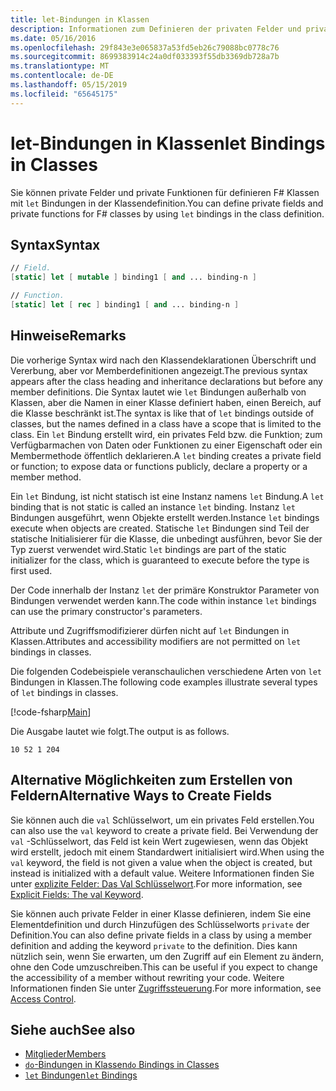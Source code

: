 ```yaml
---
title: let-Bindungen in Klassen
description: Informationen zum Definieren der privaten Felder und private Funktionen für F# Klassen mit "let" Bindungen in der Klassendefinition.
ms.date: 05/16/2016
ms.openlocfilehash: 29f843e3e065837a53fd5eb26c79088bc0778c76
ms.sourcegitcommit: 8699383914c24a0df033393f55db3369db728a7b
ms.translationtype: MT
ms.contentlocale: de-DE
ms.lasthandoff: 05/15/2019
ms.locfileid: "65645175"
---
```

# <a name="let-bindings-in-classes"></a><span data-ttu-id="8f3c8-103">let-Bindungen in Klassen</span><span class="sxs-lookup"><span data-stu-id="8f3c8-103">let Bindings in Classes</span></span>

<span data-ttu-id="8f3c8-104">Sie können private Felder und private Funktionen für definieren F# Klassen mit `let` Bindungen in der Klassendefinition.</span><span class="sxs-lookup"><span data-stu-id="8f3c8-104">You can define private fields and private functions for F# classes by using `let` bindings in the class definition.</span></span>

## <a name="syntax"></a><span data-ttu-id="8f3c8-105">Syntax</span><span class="sxs-lookup"><span data-stu-id="8f3c8-105">Syntax</span></span>

```fsharp
// Field.
[static] let [ mutable ] binding1 [ and ... binding-n ]

// Function.
[static] let [ rec ] binding1 [ and ... binding-n ]
```

## <a name="remarks"></a><span data-ttu-id="8f3c8-106">Hinweise</span><span class="sxs-lookup"><span data-stu-id="8f3c8-106">Remarks</span></span>

<span data-ttu-id="8f3c8-107">Die vorherige Syntax wird nach den Klassendeklarationen Überschrift und Vererbung, aber vor Memberdefinitionen angezeigt.</span><span class="sxs-lookup"><span data-stu-id="8f3c8-107">The previous syntax appears after the class heading and inheritance declarations but before any member definitions.</span></span> <span data-ttu-id="8f3c8-108">Die Syntax lautet wie `let` Bindungen außerhalb von Klassen, aber die Namen in einer Klasse definiert haben, einen Bereich, auf die Klasse beschränkt ist.</span><span class="sxs-lookup"><span data-stu-id="8f3c8-108">The syntax is like that of `let` bindings outside of classes, but the names defined in a class have a scope that is limited to the class.</span></span> <span data-ttu-id="8f3c8-109">Ein `let` Bindung erstellt wird, ein privates Feld bzw. die Funktion; zum Verfügbarmachen von Daten oder Funktionen zu einer Eigenschaft oder ein Membermethode öffentlich deklarieren.</span><span class="sxs-lookup"><span data-stu-id="8f3c8-109">A `let` binding creates a private field or function; to expose data or functions publicly, declare a property or a member method.</span></span>

<span data-ttu-id="8f3c8-110">Ein `let` Bindung, ist nicht statisch ist eine Instanz namens `let` Bindung.</span><span class="sxs-lookup"><span data-stu-id="8f3c8-110">A `let` binding that is not static is called an instance `let` binding.</span></span> <span data-ttu-id="8f3c8-111">Instanz `let` Bindungen ausgeführt, wenn Objekte erstellt werden.</span><span class="sxs-lookup"><span data-stu-id="8f3c8-111">Instance `let` bindings execute when objects are created.</span></span> <span data-ttu-id="8f3c8-112">Statische `let` Bindungen sind Teil der statische Initialisierer für die Klasse, die unbedingt ausführen, bevor Sie der Typ zuerst verwendet wird.</span><span class="sxs-lookup"><span data-stu-id="8f3c8-112">Static `let` bindings are part of the static initializer for the class, which is guaranteed to execute before the type is first used.</span></span>

<span data-ttu-id="8f3c8-113">Der Code innerhalb der Instanz `let` der primäre Konstruktor Parameter von Bindungen verwendet werden kann.</span><span class="sxs-lookup"><span data-stu-id="8f3c8-113">The code within instance `let` bindings can use the primary constructor's parameters.</span></span>

<span data-ttu-id="8f3c8-114">Attribute und Zugriffsmodifizierer dürfen nicht auf `let` Bindungen in Klassen.</span><span class="sxs-lookup"><span data-stu-id="8f3c8-114">Attributes and accessibility modifiers are not permitted on `let` bindings in classes.</span></span>

<span data-ttu-id="8f3c8-115">Die folgenden Codebeispiele veranschaulichen verschiedene Arten von `let` Bindungen in Klassen.</span><span class="sxs-lookup"><span data-stu-id="8f3c8-115">The following code examples illustrate several types of `let` bindings in classes.</span></span>

[!code-fsharp[Main](../../../../samples/snippets/fsharp/lang-ref-1/snippet3001.fs)]

<span data-ttu-id="8f3c8-116">Die Ausgabe lautet wie folgt.</span><span class="sxs-lookup"><span data-stu-id="8f3c8-116">The output is as follows.</span></span>

```
10 52 1 204
```

## <a name="alternative-ways-to-create-fields"></a><span data-ttu-id="8f3c8-117">Alternative Möglichkeiten zum Erstellen von Feldern</span><span class="sxs-lookup"><span data-stu-id="8f3c8-117">Alternative Ways to Create Fields</span></span>

<span data-ttu-id="8f3c8-118">Sie können auch die `val` Schlüsselwort, um ein privates Feld erstellen.</span><span class="sxs-lookup"><span data-stu-id="8f3c8-118">You can also use the `val` keyword to create a private field.</span></span> <span data-ttu-id="8f3c8-119">Bei Verwendung der `val` -Schlüsselwort, das Feld ist kein Wert zugewiesen, wenn das Objekt wird erstellt, jedoch mit einem Standardwert initialisiert wird.</span><span class="sxs-lookup"><span data-stu-id="8f3c8-119">When using the `val` keyword, the field is not given a value when the object is created, but instead is initialized with a default value.</span></span> <span data-ttu-id="8f3c8-120">Weitere Informationen finden Sie unter [explizite Felder: Das Val Schlüsselwort](explicit-fields-the-val-keyword.md).</span><span class="sxs-lookup"><span data-stu-id="8f3c8-120">For more information, see [Explicit Fields: The val Keyword](explicit-fields-the-val-keyword.md).</span></span>

<span data-ttu-id="8f3c8-121">Sie können auch private Felder in einer Klasse definieren, indem Sie eine Elementdefinition und durch Hinzufügen des Schlüsselworts `private` der Definition.</span><span class="sxs-lookup"><span data-stu-id="8f3c8-121">You can also define private fields in a class by using a member definition and adding the keyword `private` to the definition.</span></span> <span data-ttu-id="8f3c8-122">Dies kann nützlich sein, wenn Sie erwarten, um den Zugriff auf ein Element zu ändern, ohne den Code umzuschreiben.</span><span class="sxs-lookup"><span data-stu-id="8f3c8-122">This can be useful if you expect to change the accessibility of a member without rewriting your code.</span></span> <span data-ttu-id="8f3c8-123">Weitere Informationen finden Sie unter [Zugriffssteuerung](../access-control.md).</span><span class="sxs-lookup"><span data-stu-id="8f3c8-123">For more information, see [Access Control](../access-control.md).</span></span>

## <a name="see-also"></a><span data-ttu-id="8f3c8-124">Siehe auch</span><span class="sxs-lookup"><span data-stu-id="8f3c8-124">See also</span></span>

- [<span data-ttu-id="8f3c8-125">Mitglieder</span><span class="sxs-lookup"><span data-stu-id="8f3c8-125">Members</span></span>](index.md)
- [<span data-ttu-id="8f3c8-126">`do`-Bindungen in Klassen</span><span class="sxs-lookup"><span data-stu-id="8f3c8-126">`do` Bindings in Classes</span></span>](do-bindings-in-classes.md)
- [<span data-ttu-id="8f3c8-127">`let` Bindungen</span><span class="sxs-lookup"><span data-stu-id="8f3c8-127">`let` Bindings</span></span>](../functions/let-bindings.md)
